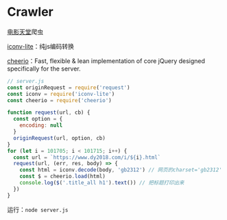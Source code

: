 # Crawler

[电影天堂](https://www.dy2018.com/)爬虫

[iconv-lite](https://www.npmjs.com/package/iconv-lite)：纯js编码转换

[cheerio](https://www.npmjs.com/package/cheerio)：Fast, flexible & lean implementation of core jQuery designed specifically for the server.

```js
// server.js
const originRequest = require('request')
const iconv = require('iconv-lite')
const cheerio = require('cheerio')

function request(url, cb) {
  const option = {
    encoding: null
  }
  originRequest(url, option, cb)
}
for (let i = 101705; i < 101715; i++) {
  const url = `https://www.dy2018.com/i/${i}.html`
  request(url, (err, res, body) => {
    const html = iconv.decode(body, 'gb2312') // 网页的charset='gb2312'
    const $ = cheerio.load(html)
    console.log($('.title_all h1').text()) // 把标题打印出来
  })
}
```

运行：`node server.js`

